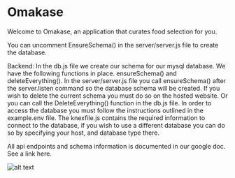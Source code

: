 # Omakase
Welcome to Omakase, an application that curates food selection for you.


You can uncomment EnsureSchema() in the server/server.js file to create the database.

Backend:
In the db.js file we create our schema for our mysql database. We have the following functions in place. ensureSchema() and deleteEverything().
In the server/server.js file you call ensureSchema() after the server.listen command so the database schema will be created.
If you wish to delete the current schema you must do so on the hosted website. Or you can call the DeleteEverything() function in the db.js file.
In order to access the database you must follow the instructions outlined in the example.env file.
The knexfile.js contains the required information to connect to the database, if you wish to use a different database you can do so by specifying your host, and database type there. 

All api endpoints and schema information is documented in our google doc. See a link here.

![alt text][logo]

[logo]: https://github.com/OmakaseInc/Omakase/blob/dev/client/images/omakase-db.png "Our Database Schema"


